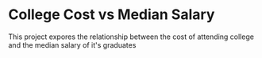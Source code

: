 # College Cost vs Median Salary
This project expores the relationship between the cost of attending college and the median salary of it's graduates
